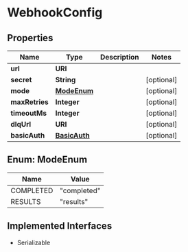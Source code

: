 

# WebhookConfig


## Properties

| Name | Type | Description | Notes |
|------------ | ------------- | ------------- | -------------|
|**url** | **URI** |  |  |
|**secret** | **String** |  |  [optional] |
|**mode** | [**ModeEnum**](#ModeEnum) |  |  [optional] |
|**maxRetries** | **Integer** |  |  [optional] |
|**timeoutMs** | **Integer** |  |  [optional] |
|**dlqUrl** | **URI** |  |  [optional] |
|**basicAuth** | [**BasicAuth**](BasicAuth.md) |  |  [optional] |



## Enum: ModeEnum

| Name | Value |
|---- | -----|
| COMPLETED | &quot;completed&quot; |
| RESULTS | &quot;results&quot; |


## Implemented Interfaces

* Serializable


